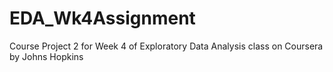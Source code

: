 # EDA_Wk4Assignment

Course Project 2 for Week 4 of Exploratory Data Analysis class on Coursera by Johns Hopkins
